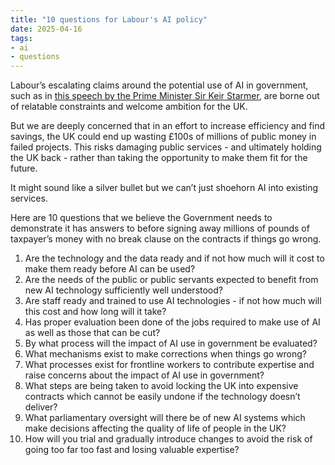 ```yaml
---
title: "10 questions for Labour's AI policy"
date: 2025-04-16
tags:
- ai
- questions
---
```

Labour’s escalating claims around the potential use of AI in government, such as in [this speech by the Prime Minister Sir Keir Starmer](https://www.gov.uk/government/speeches/pm-remarks-on-the-fundamental-reform-of-the-british-state-13-march-2025?ref=experimental.ghost.io), are borne out of relatable constraints and welcome ambition for the UK.

But we are deeply concerned that in an effort to increase efficiency and find savings, the UK could end up wasting £100s of millions of public money in failed projects. This risks damaging public services - and ultimately holding the UK back - rather than taking the opportunity to make them fit for the future.

<!-- excerpt -->

It might sound like a silver bullet but we can’t just shoehorn AI into existing services.

Here are 10 questions that we believe the Government needs to demonstrate it has answers to before signing away millions of pounds of taxpayer’s money with no break clause on the contracts if things go wrong.

1. Are the technology and the data ready and if not how much will it cost to make them ready before AI can be used?
2. Are the needs of the public or public servants expected to benefit from new AI technology sufficiently well understood?
3. Are staff ready and trained to use AI technologies - if not how much will this cost and how long will it take?
4. Has proper evaluation been done of the jobs required to make use of AI as well as those that can be cut?
5. By what process will the impact of AI use in government be evaluated?
6. What mechanisms exist to make corrections when things go wrong?
7. What processes exist for frontline workers to contribute expertise and raise concerns about the impact of AI use in government?
8. What steps are being taken to avoid locking the UK into expensive contracts which cannot be easily undone if the technology doesn’t deliver?
9. What parliamentary oversight will there be of new AI systems which make decisions affecting the quality of life of people in the UK?
10. How will you trial and gradually introduce changes to avoid the risk of going too far too fast and losing valuable expertise?
